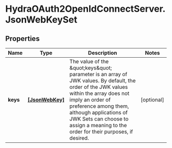 # HydraOAuth2OpenIdConnectServer.JsonWebKeySet

## Properties
Name | Type | Description | Notes
------------ | ------------- | ------------- | -------------
**keys** | [**[JsonWebKey]**](JsonWebKey.md) | The value of the \&quot;keys\&quot; parameter is an array of JWK values.  By default, the order of the JWK values within the array does not imply an order of preference among them, although applications of JWK Sets can choose to assign a meaning to the order for their purposes, if desired. | [optional] 


